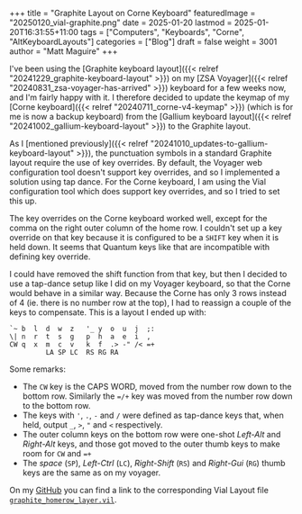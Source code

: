 +++
title = "Graphite Layout on Corne Keyboard"
featuredImage = "20250120_vial-graphite.png"
date = 2025-01-20
lastmod = 2025-01-20T16:31:55+11:00
tags = ["Computers", "Keyboards", "Corne", "AltKeyboardLayouts"]
categories = ["Blog"]
draft = false
weight = 3001
author = "Matt Maguire"
+++

I've been using the [Graphite keyboard layout]({{< relref "20241229_graphite-keyboard-layout" >}}) on my [ZSA Voyager]({{< relref "20240831_zsa-voyager-has-arrived" >}}) keyboard for a few weeks now, and I'm fairly happy with it. I therefore decided to update the keymap of my [Corne keyboard]({{< relref "20240711_corne-v4-keymap" >}}) (which is for me is now a backup keyboard) from the [Gallium keyboard layout]({{< relref "20241002_gallium-keyboard-layout" >}}) to the Graphite layout.

As I [mentioned previously]({{< relref "20241010_updates-to-gallium-keyboard-layout" >}}), the punctuation symbols in a standard Graphite layout require the use of key overrides. By default, the Voyager web configuration tool doesn't support key overrides, and so I implemented a solution using tap dance. For the Corne keyboard, I am using the Vial configuration tool which does support key overrides, and so I tried to set this up.

The key overrides on the Corne keyboard worked well, except for the comma on the right outer column of the home row. I couldn't set up a key override on that key because it is configured to be a `SHIFT` key when it is held down. It seems that Quantum keys like that are incompatible with defining key override.

I could have removed the shift function from that key, but then I decided to use a tap-dance setup like I did on my Voyager keyboard, so that the Corne would behave in a similar way. Because the Corne has only 3 rows instead of 4 (ie. there is no number row at the top), I had to reassign a couple of the keys to compensate. This is a layout I ended up with:

```text
`~ b  l  d  w  z   '_ y  o  u  j  ;:
\| n  r  t  s  g   p  h  a  e  i  ,
CW q  x  m  c  v   k  f  .> -" /< =+
         LA SP LC  RS RG RA
```

Some remarks:

-   The `CW` key is the CAPS WORD, moved from the number row down to the bottom row. Similarly the `=/+` key was moved from the number row down to the bottom row.
-   The keys with `'`, `.`, `-` and `/` were defined as tap-dance keys that, when held, output `_`, `>`, `"` and `<` respectively.
-   The outer column keys on the bottom row were one-shot _Left-Alt_ and _Right-Alt_ keys, and those got moved to the outer thumb keys to make room for `CW` and `=+`
-   The _space_ (`SP`), _Left-Ctrl_ (`LC`), _Right-Shift_ (`RS`) and _Right-Gui_ (`RG`) thumb keys are the same as on my voyager.

On my [GitHub](https://github.com/matt-maguire/kbd_firmware/tree/custom/keyboards/crkbd/vial-kb) you can find a link to the corresponding Vial Layout file [`graphite_homerow_layer.vil`](https://github.com/matt-maguire/kbd_firmware/blob/custom/keyboards/crkbd/vial-kb/graphite_homerow_layer.vil).
